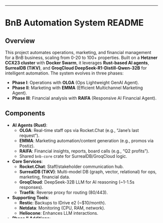 ---

# BnB Automation System README

## Overview
This project automates operations, marketing, and financial management for a BnB business, scaling from 0-20 to 100+ properties. Built on a **Hetzner CCX23 cluster** with **Docker Swarm**, it leverages **Rust-based AI agents**, **SurrealDB (TiKV)**, and **GroqCloud DeepSeek-R1-Distill-Qwen-32B** for intelligent automation. The system evolves in three phases:

- **Phase I**: Operations with **OLGA** (Ops Lightweight GenAI Agent).
- **Phase II**: Marketing with **EMMA** (Efficient Multichannel Marketing Agent).
- **Phase III**: Financial analysis with **RAIFA** (Responsive AI Financial Agent).

## Components
- **AI Agents (Rust)**:
  - **OLGA**: Real-time staff ops via Rocket.Chat (e.g., “Jane’s last request”).
  - **EMMA**: Marketing automation/content generation (e.g., promos via Postiz).
  - **RAIFA**: Financial insights, reports, board calls (e.g., “Q2 profits”).
  - Shared `bnb-core` crate for SurrealDB/GroqCloud logic.
- **Core Services**:
  - **Rocket.Chat**: Staff/stakeholder communication hub.
  - **SurrealDB (TiKV)**: Multi-model DB (graph, vector, relational) for ops, marketing, financial data.
  - **GroqCloud**: DeepSeek-32B LLM for AI reasoning (~1-1.5s responses).
  - **Traefik**: Reverse proxy for routing (80/443).
- **Supporting Tools**:
  - **Restic**: Backups to IDrive e2 (~$10/month).
  - **Netdata**: Monitoring (CPU, RAM, network).
  - **Heliocone**: Enhances LLM interactions.
- **Phase II Additions**:
  - **Matomo**: Analytics tracking.
  - **YOURLS**: URL shortening/tracking.
  - **Postiz**: Social media scheduling.
  - **Systeme.io**: External CRM/email automation.
- **Phase III Additions**:
  - APIs: Tracking (Matomo), Banking (e.g., Plaid), Guesty, Stripe.

## Architecture Diagram
```mermaid
graph TD
    subgraph "Phase I - Ops"
        A[Rocket.Chat<br>@Olga] -->|WebSocket| B[OLGA<br>Ops Lightweight GenAI Agent]
        B -->|Queries| C[SurrealDB<br>TiKV]
        B -->|Prompts| D[GroqCloud<br>DeepSeek-32B]
        E[Traefik<br>Reverse Proxy] -->|443| A
        F[Heliocone] -->|Enhances| B
    end

    subgraph "Phase II (Marketing)"
        G[Matomo<br>Analytics] -->|Data| H[EMMA<br>Efficient Multichannel Marketing Agent]
        I[YOURLS<br>URL Tracking] -->|Data| H
        J[Postiz<br>Scheduling] -->|Content| H
        K[Systeme.io<br>CRM/Email] -->|API| H
        H -->|Queries| C
        H -->|Prompts| D
        E -->|443| G
        E -->|443| I
        E -->|443| J
    end

    subgraph "Phase III (Financial)"
        L[RAIFA<br>Responsive AI Financial Agent] -->|Queries| C
        L -->|Prompts| D
        L -->|Board Calls| A
        M[Banking API] -->|Data| L
        N[Guesty API] -->|Data| L
        O[Stripe API] -->|Data| L
        P[Tracking<br>Matomo] -->|Data| L
    end

    subgraph "Infrastructure"
        Q[Hetzner CCX23<br>Cluster] -->|Swarm| R[Docker Swarm<br>Nodes]
        R -->|Hosts| E
        R -->|Hosts| C
        R -->|Hosts| B
        R -->|Hosts| H
        R -->|Hosts| L
        S[Restic<br>Backups] -->|IDrive e2| R
        T[Netdata<br>Monitoring] -->|Metrics| R
    end

    U[Cloudflare<br>DNS Proxy] -->|DDoS, SSL| E

    style "Phase I (Ops)" fill:#e6f3ff,stroke:#0066cc
    style "Phase II (Marketing)" fill:#e6ffe6,stroke:#009900
    style "Phase III (Financial)" fill:#fff2e6,stroke:#ff6600
    style "Infrastructure" fill:#f2f2f2,stroke:#666666
```

- **Phase I (Blue)**: OLGA drives ops via Rocket.Chat, SurrealDB, GroqCloud.
- **Phase II (Green)**: EMMA adds marketing with Matomo, YOURLS, Postiz, Systeme.io.
- **Phase III (Orange)**: RAIFA handles financials with APIs, integrates with Rocket.Chat.
- **Infrastructure (Gray)**: Hetzner CCX23 cluster, Swarm, backups, monitoring.

## Deployment
- **Hetzner CCX23 Cluster**:
  - Start: 2 nodes (~$64/month, 8 vCPUs, 32 GB, 320 GB) for Phase I (0-20 properties, ~5 QPS).
  - Scale: Add ~1 node (~$27.09) per phase or ~50-75 properties—e.g., 3 nodes (~$91/month) at 20-100, 4 (~$118/month) at 100+.
- **Docker Swarm**:
  - Services: `/opt/olga`, `/opt/emma`, `/opt/raifa` (separate Compose files), plus core/supporting tools.
  - Command: `docker swarm init`, `docker stack deploy -c <app>/docker-compose.yml bnb_<app>` (e.g., `bnb_olga`).
- **Ansible**: Roles in `/opt/<app>`—e.g., `ansible-playbook deploy.yml -t olga`.
- **Networking**:
  - **0-20**: Cloudflare DNS Proxy—DDoS protection, SSL (~10-50ms latency).
  - **20+**: Add Hetzner private network (~$1.03/month)—~0.1-1ms node latency, firewall for security (e.g., RAIFA’s financial data).

## Resource Estimates
- **0-20 Properties**: ~5.5-6 vCPUs, ~1.6-1.8 GB RAM, ~150-200 GB, 2 CCX23 (~$64/month), API ~$20-$50.
- **20-100 Properties**: ~7.5-9 vCPUs, ~2.2-2.5 GB RAM, ~180-220 GB, 3 CCX23 (~$91/month), API ~$50-$150.
- **100+ Properties**: ~11-15 vCPUs, ~3-4 GB RAM, ~200-260 GB, 4 CCX23 (~$118/month), API ~$150-$350.
- **Dev Cost**: ~$6K-$10K (Phase III integration, AI logic).

## Scaling
- **Horizontal**: Add CCX23 nodes in Swarm—e.g., 4 nodes (~16 vCPUs) at 100+ properties, up to ~5-6 (~$145-$172/month) at 500-1,000 properties.
- **Services**: Scale agents independently—e.g., `docker service scale bnb_raifa=3` for financial load.

## Getting Started
1. Provision 2 CCX23 nodes (~$54.18/month) on Hetzner.
2. Install Docker, Swarm: `docker swarm init --advertise-addr 10.0.0.1`.
3. Deploy core services: `docker stack deploy -c traefik/docker-compose.yml bnb_traefik`.
4. Add Phase I: `docker stack deploy -c olga/docker-compose.yml bnb_olga`.
5. Scale with Phases II/III: Add EMMA/RAIFA, more nodes as needed.
6. Configure Cloudflare DNS Proxy—add private network at 20+ properties.

## Future Considerations
- **HA**: Revisit high availability at 500+ properties (e.g., MongoDB/TiKV replication).
- **Custom LLM**: Explore RunPod serverless (~$1/month) for predictive financial modeling if needed.


### Notes on Mermaid Diagram
- **Colors**: Mermaid doesn’t natively support `#fill` in subgraphs, but I’ve added `style` directives with hex codes (blue: `#e6f3ff`, green: `#e6ffe6`, orange: `#fff2e6`, gray: `#f2f2f2`)—render this in a Mermaid-compatible tool (e.g., Mermaid Live Editor) for visual distinction.
- **Layout**: Top-down flow—external (Cloudflare) → Traefik → phased components → infrastructure.

This README and diagram give your team a clear roadmap—OLGA, EMMA, RAIFA shine as the system’s stars!